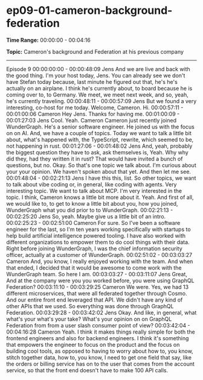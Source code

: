 # ep09-01-cameron-background-federation

**Time Range:** 00:00:00 - 00:04:16

**Topic:** Cameron's background and Federation at his previous company

---
Episode 9
00:00:00:00 - 00:00:48:09
Jens
And we are live and back with the good thing. I'm your host today, Jens. You can already see we
don't have Stefan today because, last minute he figured out that, he's he's actually on an
airplane. I think he's currently about, to board because he is coming over to, to Germany. We
meet, we meet next week, and so, yeah, he's currently traveling.
00:00:48:11 - 00:00:57:09
Jens
But we found a very interesting, co-host for me today. Welcome, Cameron. Hi.
00:00:57:11 - 00:01:00:06
Cameron
Hey Jens. Thanks for having me.
00:01:00:09 - 00:01:27:03
Jens
Cool. Yeah. Cameron Cameron just recently joined WunderGraph. He's a senior software
engineer. He joined us with the focus on on AI. And, we have a couple of topics. Today we want
to talk a little bit about, what's happened with, the TypeScript, rewrite, which seemed to be, not
happening in rust.
00:01:27:06 - 00:01:48:02
Jens
And, yeah, probably the biggest question they have to ask, ask themselves is, Yeah. Why why
did they, had they written it in rust? That would have invited a bunch of questions, but no. Okay.
So that's one topic we talk about. I'm curious about your your opinion. We haven't spoken about
that yet. And then let me see.
00:01:48:04 - 00:02:21:13
Jens
I have this this, list. So other topics, we want to talk about vibe coding or, in general, like coding
with agents. Very interesting topic. We want to talk about MCP. I'm very interested in the topic. I
think, Cameron knows a little bit more about it. Yeah. And first of all, we would like to, to get to
know a little bit about you, how you joined, WunderGraph what you did prior to to WunderGraph.
00:02:21:13 - 00:02:25:20
Jens
So, yeah. Maybe give us a little bit of an intro.
00:02:25:23 - 00:02:51:00
Cameron
For sure. So I've been a software engineer for the last, so I'm ten years working specifically with
startups to help build artificial intelligence powered tooling. I have also worked with different
organizations to empower them to do cool things with their data. Right before joining
WunderGraph, I was the chief information security officer, actually at a customer of
WunderGraph.
00:02:51:02 - 00:03:03:27
Cameron
And, you know, I really enjoyed working with the team. And when that ended, I decided that it
would be awesome to come work with the WunderGraph team. So here I am.
00:03:03:27 - 00:03:11:07
Jens
Great, And at the company were you you worked before, you were using GraphQL Federation?
00:03:11:10 - 00:03:29:25
Cameron
We were. Yes, we had 13 different microservices, that were all federated together through
Cosmo. And our entire front end leveraged that API. We didn't have any kind of other APIs that
we used. So everything was done through GraphQL Federation.
00:03:29:28 - 00:03:42:02
Jens
Okay. And like, in general, what what's your what's your take? What's your opinion on on
GraphQL Federation from from a user slash consumer point of view?
00:03:42:04 - 00:04:16:28
Cameron
Yeah. I think it makes things really simple for both the frontend engineers and also for backend
engineers. I think it's something that empowers the engineer to focus on the product and the
focus on building cool tools, as opposed to having to worry about how to, you know, stitch
together data, how to, you know, I need to get one field that say, like the orders or billing service
has on to the user that comes from the account service, so that the front end doesn't have to
make 100 API calls.